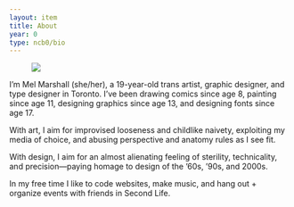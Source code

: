 ```yaml
---
layout: item
title: About
year: 0
type: ncb0/bio
---
```


<figure class="float right">
  <img src="{{ site.baseurl }}/assets/img/mel2.png">
  <!-- <figcaption>
    I need some better photos …
  </figcaption> -->
</figure>

I’m Mel Marshall (she/her), a 19-year-old trans artist, graphic designer, and type designer in Toronto. I’ve been drawing comics since age 8, painting since age 11, designing graphics since age 13, and designing fonts since age 17.

With art, I aim for improvised looseness and childlike naivety, exploiting my media of choice, and abusing perspective and anatomy rules as I see fit.

With design, I aim for an almost alienating feeling of sterility, technicality, and precision—paying homage to design of the ’60s, ’90s, and 2000s.

In my free time I like to code websites, make music, and hang out + organize events with friends in Second Life.

